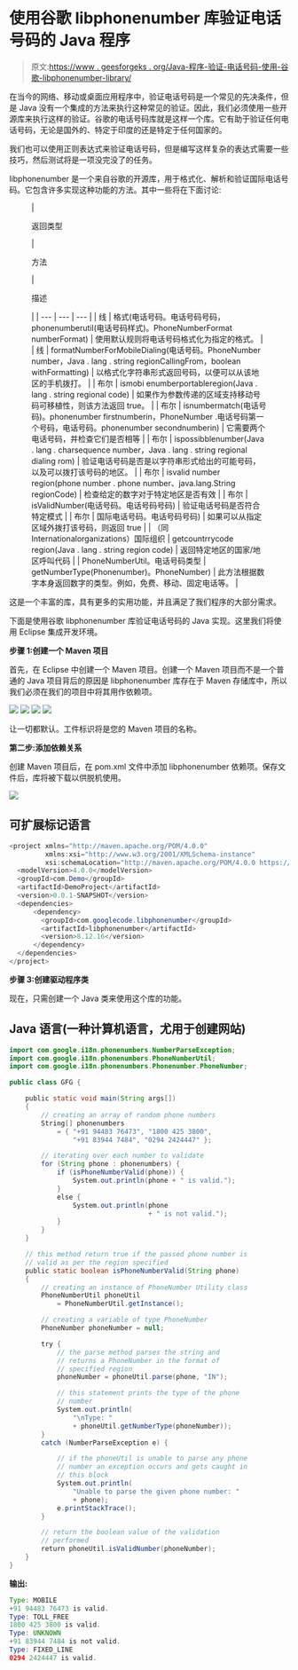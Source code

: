 # 使用谷歌 libphonenumber 库验证电话号码的 Java 程序

> 原文:[https://www . geesforgeks . org/Java-程序-验证-电话号码-使用-谷歌-libphonenumber-library/](https://www.geeksforgeeks.org/java-program-to-validate-phone-numbers-using-googles-libphonenumber-library/)

在当今的网络、移动或桌面应用程序中，验证电话号码是一个常见的先决条件，但是 Java 没有一个集成的方法来执行这种常见的验证。因此，我们必须使用一些开源库来执行这样的验证。谷歌的电话号码库就是这样一个库。它有助于验证任何电话号码，无论是国外的、特定于印度的还是特定于任何国家的。

我们也可以使用正则表达式来验证电话号码，但是编写这样复杂的表达式需要一些技巧，然后测试将是一项没完没了的任务。

libphonenumber 是一个来自谷歌的开源库，用于格式化、解析和验证国际电话号码。它包含许多实现这种功能的方法。其中一些将在下面讨论:

<figure class="table">

| 

返回类型

 | 

方法

 | 

描述

 |
| --- | --- | --- |
| 线 | 格式(电话号码。电话号码号码，phonenumberutil(电话号码样式)。PhoneNumberFormat numberFormat) | 使用默认规则将电话号码格式化为指定的格式。 |
| 线 | formatNumberForMobileDialing(电话号码。PhoneNumber number，Java . lang . string regionCallingFrom，boolean withFormatting) | 以格式化字符串形式返回号码，以便可以从该地区的手机拨打。 |
| 布尔 | ismobi enumberportableregion(Java . lang . string regional code) | 如果作为参数传递的区域支持移动号码可移植性，则该方法返回 true。 |
| 布尔 | isnumbermatch(电话号码)。phonenumber firstnumberin，PhoneNumber .电话号码第一个号码，电话号码。phonenumber secondnumberin) | 它需要两个电话号码，并检查它们是否相等 |
| 布尔 | ispossibblenumber(Java . lang . charsequence number，Java . lang . string regional dialing rom) | 验证电话号码是否是以字符串形式给出的可能号码，以及可以拨打该号码的地区。 |
| 布尔 | isvalid number region(phone number . phone number、java.lang.String regionCode) | 检查给定的数字对于特定地区是否有效 |
| 布尔 | isValidNumber(电话号码。电话号码号码) | 验证电话号码是否符合特定模式 |
| 布尔 | 国际电话号码。电话号码号码) | 如果可以从指定区域外拨打该号码，则返回 true |
| （同 Internationalorganizations）国际组织 | getcountrrycode region(Java . lang . string region code) | 返回特定地区的国家/地区呼叫代码 |
| PhoneNumberUtil。电话号码类型 | getNumberType(Phonenumber)。PhoneNumber) | 此方法根据数字本身返回数字的类型。例如，免费、移动、固定电话等。 |

</figure>

这是一个丰富的库，具有更多的实用功能，并且满足了我们程序的大部分需求。

下面是使用谷歌 libphonenumber 库验证电话号码的 Java 实现。这里我们将使用 Eclipse 集成开发环境。

**步骤 1:创建一个 Maven 项目**

首先，在 Eclipse 中创建一个 Maven 项目。创建一个 Maven 项目而不是一个普通的 Java 项目背后的原因是 libphonenumber 库存在于 Maven 存储库中，所以我们必须在我们的项目中将其用作依赖项。

![](img/a326531f31d37a71fff7779bd24243b9.png)
![](img/efa276751a4af79dc4d881f28b0177e1.png)
![](img/99660d002dec53f119df0991de23f781.png)
![](img/3132b4998682ee01904527a7bf614b15.png)

让一切都默认。工件标识将是您的 Maven 项目的名称。

**第二步:添加依赖关系**

创建 Maven 项目后，在 pom.xml 文件中添加 libphonenumber 依赖项。保存文件后，库将被下载以供脱机使用。

![](img/c7c8272a116095cb05822f0895e754d7.png)

## 可扩展标记语言

```java
<project xmlns="http://maven.apache.org/POM/4.0.0" 
         xmlns:xsi="http://www.w3.org/2001/XMLSchema-instance"
         xsi:schemaLocation="http://maven.apache.org/POM/4.0.0 https://maven.apache.org/xsd/maven-4.0.0.xsd">
  <modelVersion>4.0.0</modelVersion>
  <groupId>com.Demo</groupId>
  <artifactId>DemoProject</artifactId>
  <version>0.0.1-SNAPSHOT</version>
  <dependencies>
      <dependency>
        <groupId>com.googlecode.libphonenumber</groupId>
        <artifactId>libphonenumber</artifactId>
        <version>8.12.16</version>
      </dependency>
  </dependencies>
</project>
```

**步骤 3:创建驱动程序类**

现在，只需创建一个 Java 类来使用这个库的功能。

## Java 语言(一种计算机语言，尤用于创建网站)

```java
import com.google.i18n.phonenumbers.NumberParseException;
import com.google.i18n.phonenumbers.PhoneNumberUtil;
import com.google.i18n.phonenumbers.Phonenumber.PhoneNumber;

public class GFG {

    public static void main(String args[])
    {
        // creating an array of random phone numbers
        String[] phonenumbers
            = { "+91 94483 76473", "1800 425 3800",
                "+91 83944 7484", "0294 2424447" };

        // iterating over each number to validate
        for (String phone : phonenumbers) {
            if (isPhoneNumberValid(phone)) {
                System.out.println(phone + " is valid.");
            }
            else {
                System.out.println(phone
                                   + " is not valid.");
            }
        }
    }

    // this method return true if the passed phone number is
    // valid as per the region specified
    public static boolean isPhoneNumberValid(String phone)
    {
        // creating an instance of PhoneNumber Utility class
        PhoneNumberUtil phoneUtil
            = PhoneNumberUtil.getInstance();

        // creating a variable of type PhoneNumber
        PhoneNumber phoneNumber = null;

        try {
            // the parse method parses the string and
            // returns a PhoneNumber in the format of
            // specified region
            phoneNumber = phoneUtil.parse(phone, "IN");

            // this statement prints the type of the phone
            // number
            System.out.println(
                "\nType: "
                + phoneUtil.getNumberType(phoneNumber));
        }
        catch (NumberParseException e) {

            // if the phoneUtil is unable to parse any phone
            // number an exception occurs and gets caught in
            // this block
            System.out.println(
                "Unable to parse the given phone number: "
                + phone);
            e.printStackTrace();
        }

        // return the boolean value of the validation
        // performed
        return phoneUtil.isValidNumber(phoneNumber);
    }
}
```

**输出:**

```java
Type: MOBILE
+91 94483 76473 is valid.
Type: TOLL_FREE
1800 425 3800 is valid.
Type: UNKNOWN
+91 83944 7484 is not valid.
Type: FIXED_LINE
0294 2424447 is valid.
```